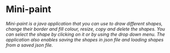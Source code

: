 # Mini-paint
###### Mini-paint is a java application that you can use to draw different shapes, change their border and fill colour, resize, copy and delete the shapes. You can select the shape by clicking on it or by using the drop down menu. The application also enables saving the shapes in json file and loading shapes from a saved json file.
